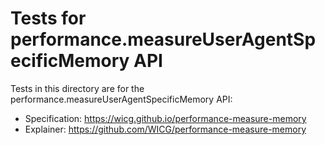 # Tests for performance.measureUserAgentSpecificMemory API

Tests in this directory are for the performance.measureUserAgentSpecificMemory API:

- Specification: https://wicg.github.io/performance-measure-memory
- Explainer: https://github.com/WICG/performance-measure-memory
